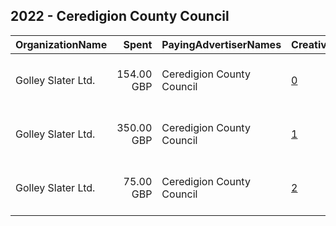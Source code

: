 ## 2022 - Ceredigion County Council 
|OrganizationName|Spent|PayingAdvertiserNames|CreativeUrls|Impressions|Genders|AgeBrackets|CountryCodes|BillingAddresses|CandidateBallotInformation|
|:---|---:|:---|:---|---:|:---|:---|:---|:---|:---|
|Golley Slater Ltd.|154.00 GBP|Ceredigion County Council|[0](https://www.snap.com/political-ads/asset/acd9f859b603f0c81bfeb1ec2c080dfbd9fe6e1770fafc562edac674238d7f2e?mediaType=mp4)|56,609||16-18|united kingdom|"Wharton Place, 13 Wharton Street,Cardiff,CF10 1GS,GB"||
|Golley Slater Ltd.|350.00 GBP|Ceredigion County Council|[1](https://www.snap.com/political-ads/asset/20551d63c97fcaae33f387594111ccfed94bb82706966680e7ab9c6f6216b770?mediaType=mp4)|177,650||16+|united kingdom|"Wharton Place, 13 Wharton Street,Cardiff,CF10 1GS,GB"||
|Golley Slater Ltd.|75.00 GBP|Ceredigion County Council|[2](https://www.snap.com/political-ads/asset/5df469b1f487a70cb248825ef05407e101f807671ae3c5e45ba1f27f8d0d43d1?mediaType=mp4)|14,791||16-18|united kingdom|"Wharton Place, 13 Wharton Street,Cardiff,CF10 1GS,GB"||
